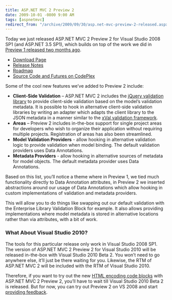 ```yaml
---
title: ASP.NET MVC 2 Preview 2
date: 2009-10-01 -0800 9:00 AM
tags: [aspnetmvc]
redirect_from: "/archive/2009/09/30/asp.net-mvc-preview-2-released.aspx/"
---
```


Today we just released ASP.NET MVC 2 Preview 2 for Visual Studio 2008
SP1 (and ASP.NET 3.5 SP1), which builds on top of the work we did in
[Preview 1 released two months
ago](https://haacked.com/archive/2009/07/30/asp.net-mvc-released.aspx "ASP.NET MVC 2 Preview 1 Released").

-   [Download
    Page](http://go.microsoft.com/fwlink/?LinkID=154414 "Download ASP.NET MVC 2 Preview 2")
-   [Release
    Notes](http://go.microsoft.com/fwlink/?LinkID=157066 "ASP.NET MVC 2 Preview 2 Release Notes")
-   [Roadmap](http://aspnet.codeplex.com/Wiki/View.aspx?title=Road%20Map&referringTitle=Home "Roadmap")
-   [Source Code and Futures on
    CodePlex](http://aspnet.codeplex.com/Release/ProjectReleases.aspx?ReleaseId=33836 "Source Code on CodePlex") 

Some of the cool new features we’ve added to Preview 2 include:

-   **Client-Side Validation** – ASP.NET MVC 2 includes the [jQuery
    validation
    library](http://bassistance.de/jquery-plugins/jquery-plugin-validation/ "jQuery Validation")
    to provide client-side validation based on the model’s validation
    metadata. It is possible to hook in alternative client-side
    validation libraries by writing an adapter which adapts the client
    library to the JSON metadata in a manner similar to the [xVal
    validation
    framework](http://xval.codeplex.com/ "xVal Validation Framework on CodePlex").
-   **Areas** – Preview 2 includes in-the-box support for single project
    areas for developers who wish to organize their application without
    requiring multiple projects. Registration of areas has also been
    streamlined.
-   **Model Validation Providers** - allow hooking in alternative
    validation logic to provide validation when model binding. The
    default validation providers uses Data Annotations.
-   **Metadata Providers** - allow hooking in alternative sources of
    metadata for model objects. The default metadata provider uses Data
    Annotations.

Based on this list, you’ll notice a theme where in Preview 1, we tied
much functionality directly to Data Annotation attributes, in Preview 2
we inserted abstractions around our usage of Data Annotations which
allow hooking in custom implementations of validation and metadata
providers.

This will allow you to do things like swapping out our default
validation with the Enterprise Library Validation Block for example. It
also allows providing implementations where model metadata is stored in
alternative locations rather than via attributes, with a bit of work.

### What About Visual Studio 2010?

The tools for this particular release only work in Visual Studio 2008
SP1. The version of ASP.NET MVC 2 Preview 2 for Visual Studio 2010 will
be released in-the-box with Visual Studio 2010 Beta 2. You won’t need to
go anywhere else, it’ll just be there waiting for you. Likewise, the RTM
of ASP.NET MVC 2 will be included with the RTM of Visual Studio 2010.

Therefore, if you want to try out the new [HTML encoding code
blocks](https://haacked.com/archive/2009/09/25/html-encoding-code-nuggets.aspx "HTML Encoding Code Blocks")
with ASP.NET MVC 2 Preview 2, you’ll have to wait till Visual Studio
2010 Beta 2 is released. But for now, you can try out Preview 2 on VS
2008 and start [providing
feedback](http://forums.asp.net/1146.aspx "ASP.NET MVC Forums").

